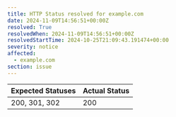 ```yaml
---
title: HTTP Status resolved for example.com
date: 2024-11-09T14:56:51+00:00Z
resolved: True
resolvedWhen: 2024-11-09T14:56:51+00:00Z
resolvedStartTime: 2024-10-25T21:09:43.191474+00:00
severity: notice
affected:
  - example.com
section: issue
---
```


| Expected Statuses | Actual Status  |
|-------------------|----------------|
| 200, 301, 302 | 200 |

